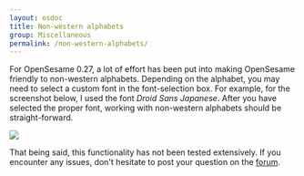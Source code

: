 ```yaml
---
layout: osdoc
title: Non-western alphabets
group: Miscellaneous
permalink: /non-western-alphabets/
---
```


For OpenSesame 0.27, a lot of effort has been put into making OpenSesame friendly to non-western alphabets. Depending on the alphabet, you may need to select a custom font in the font-selection box. For example, for the screenshot below, I used the font *Droid Sans Japanese*. After you have selected the proper font, working with non-western alphabets should be straight-forward.

![](/img/fig/fig10.4.1.png)

That being said, this functionality has not been tested extensively. If you encounter any issues, don't hesitate to post your question on the [forum].

[forum]: http://forum.cogsci.nl/

